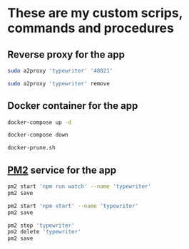 # These are my custom scrips, commands and procedures

## Reverse proxy for the app

```bash
sudo a2proxy 'typewriter' '48021'
```

```bash
sudo a2proxy 'typewriter' remove
```

## Docker container for the app

```bash
docker-compose up -d
```

```bash
docker-compose down
```

```bash
docker-prune.sh
```

## [PM2](https://www.npmjs.com/package/pm2) service for the app

```bash
pm2 start 'npm run watch' --name 'typewriter'
pm2 save
```

```bash
pm2 start 'npm start' --name 'typewriter'
pm2 save
```

```bash
pm2 stop 'typewriter'
pm2 delete 'typewriter'
pm2 save
```

